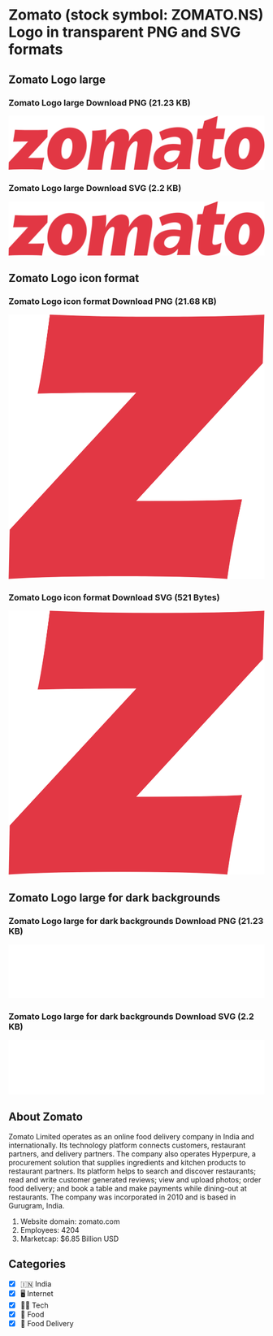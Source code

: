 # Zomato (stock symbol: ZOMATO.NS) Logo in transparent PNG and SVG formats

## Zomato Logo large

### Zomato Logo large Download PNG (21.23 KB)

![Zomato Logo large Download PNG (21.23 KB)](/img/orig/ZOMATO.NS_BIG-aa3dfaff.png)

### Zomato Logo large Download SVG (2.2 KB)

![Zomato Logo large Download SVG (2.2 KB)](/img/orig/ZOMATO.NS_BIG-deae6248.svg)

## Zomato Logo icon format

### Zomato Logo icon format Download PNG (21.68 KB)

![Zomato Logo icon format Download PNG (21.68 KB)](/img/orig/ZOMATO.NS-bed708e7.png)

### Zomato Logo icon format Download SVG (521 Bytes)

![Zomato Logo icon format Download SVG (521 Bytes)](/img/orig/ZOMATO.NS-8c98cfa2.svg)

## Zomato Logo large for dark backgrounds

### Zomato Logo large for dark backgrounds Download PNG (21.23 KB)

![Zomato Logo large for dark backgrounds Download PNG (21.23 KB)](/img/orig/ZOMATO.NS_BIG.D-2b93bbe1.png)

### Zomato Logo large for dark backgrounds Download SVG (2.2 KB)

![Zomato Logo large for dark backgrounds Download SVG (2.2 KB)](/img/orig/ZOMATO.NS_BIG.D-f5345727.svg)

## About Zomato

Zomato Limited operates as an online food delivery company in India and internationally. Its technology platform connects customers, restaurant partners, and delivery partners. The company also operates Hyperpure, a procurement solution that supplies ingredients and kitchen products to restaurant partners. Its platform helps to search and discover restaurants; read and write customer generated reviews; view and upload photos; order food delivery; and book a table and make payments while dining-out at restaurants. The company was incorporated in 2010 and is based in Gurugram, India.

1. Website domain: zomato.com
2. Employees: 4204
3. Marketcap: $6.85 Billion USD


## Categories
- [x] 🇮🇳 India
- [x] 🖥️ Internet
- [x] 👩‍💻 Tech
- [x] 🍴 Food
- [x] 🥡 Food Delivery

